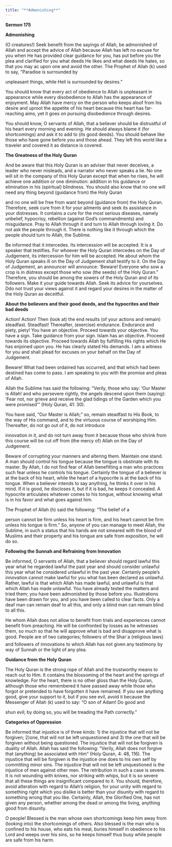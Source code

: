```yaml
---
title: "**Admonishing**" 
---
```

**Sermon 175**

**Admonishing**

\(O creatures\!\) Seek benefit from the sayings of Allah, be admonished of Allah and accept the advice of Allah because Allah has left no excuse for you when He has provided clear guidance for you, has put before you the plea and clarified for you what deeds He likes and what deeds He hates, so that you may ac upon one and avoid the other\. The Prophet of Allah \(k\) used to say, “Paradise is surrounded by

unpleasant things, while Hell is surrounded by desires\.”

You should know that every act of obedience to Allah is unpleasant in appearance while every disobedience to Allah has the appearance of enjoyment\. May Allah have mercy on the person who keeps aloof from his desire and uproot the appetite of his heart because this heart has far\-reaching aims, yet it goes on pursuing disobedience through desires\.

You should know, O servants of Allah, that a believer should be distrustful of his heart every morning and evening\. He should always blame it \(for shortcomings\) and ask it to add to \(its good deeds\)\. You should behave like those who have gone before you and those ahead\. They left this world like a traveler and covered it as distance is covered\.

**The Greatness of the Holy Quran**

And be aware that this Holy Quran is an adviser that never deceives, a leader who never misleads, and a narrator who never speaks a lie\. No one will sit in the company of this Holy Quran except that when he rises, he will achieve one addition or one diminution: addition in his guidance or elimination in his \(spiritual\) blindness\. You should also know that no one will need any thing beyond \(guidance from\) the Holy Quran

<a id="page612"></a>and no one will be free from want beyond \(guidance from\) the Holy Quran\. Therefore, seek cure from it for your ailments and seek its assistance in your distresses\. It contains a cure for the most serious diseases, namely unbelief, hypocrisy, rebellion \(against God’s commandments\) and misguidance\. Pray to Allah through it and turn to Allah through loving it\. Do not ask the people through it\. There is nothing like it through which the people should turn to Allah, the Sublime\.

Be informed that it intercedes\. Its intercession will be accepted\. It is a speaker that testifies\. For whoever the Holy Quran intercedes on the Day of Judgement, its intercession for him will be accepted\. He about whom the Holy Quran speaks ill on the Day of Judgement shall testify to it\. On the Day of Judgement, an announcer will announce: ‘Beware\! Everyone who sow a crop is in distress except those who sow \(the seeds\) of the Holy Quran\.” Therefore, you should be among the sowers of the Holy Quran and of its followers\. Make it your guide towards Allah\. Seek its advice for yourselves\. Ddo not trust your views against it and regard your desires in the matter of the Holy Quran as deceitful\.

**About the believers and their good deeds, and the hypocrites and their bad deeds**

Action\! Action\! Then \(look at\) the end results \(of your actions and remain\) steadfast\. Steadfast\! Thereafter, \(exercise\) endurance\. Endurance and piety, piety\! You have an objective\. Proceed towards your objective\. You have a sign\. Take guidance from your sign\. Islam has an objective\. Proceed towards its objective\. Proceed towards Allah by fulfilling His rights which He has enjoined upon you\. He has clearly stated His demands\. I am a witness for you and shall plead for excuses on your behalf on the Day of Judgement\.

Beware\! What had been ordained has occurred, and that which had been destined has come to pass\. I am speaking to you with the promise and pleas of Allah\.

Allah the Sublime has said the following: “Verily, those who say: ‘Our Master is Allah\! and who persevere rightly, the angels descend upon them \(saying\): ‘Fear not, nor grieve and receive the glad tidings of the Garden which you were promised’” \(Holy Quran, 41: 30\)\.

You have said, “Our Master is Allah;” so, remain steadfast to His Book, to the way of His command, and to the virtuous course of worshiping Him\. Thereafter, do not go out of it, do not introduce

<a id="page613"></a>innovation in it, and do not turn away from it because those who shrink from this course will be cut off from \(the mercy of\) Allah on the Day of Judgement\.

Beware of corrupting your manners and altering them\. Maintain one stand\. A man should control his tongue because the tongue is obstinate with its master\. By Allah, I do not find fear of Allah benefitting a man who practices such fear unless he controls his tongue\. Certainly the tongue of a believer is at the back of his heart, while the heart of a hypocrite is at the back of his tongue\. When a believer intends to say anything, he thinks it over in his mind\. If it is good, he discloses it, but if it is bad, he keeps it concealed\. A hypocrite articulates whatever comes to his tongue, without knowing what is in his favor and what goes against him\.

The Prophet of Allah \(h\) said the following: “The belief of a

person cannot be firm unless his heart is firm, and his heart cannot be firm unless his tongue is firm\.” So, anyone of you can manage to meet Allah, the Sublime, in such a status that his hands are not smeared with the blood of Muslims and their property and his tongue are safe from exposition, he will do so\.

**Following the Sunnah and Refraining from Innovation**

Be informed, O servants of Allah, that a believer should regard lawful this year what he regarded lawful the past year and should consider unlawful this year what he considered unlawful in the past year\. Certainly people’s innovation cannot make lawful for you what has been declared as unlawful\. Rather, lawful is that which Allah has made lawful, and unlawful is that which Allah has made unlawful\. You have already tested the matters and tried them; you have been admonished by those before you\. Illustrations have been drawn for you, and you have been called to clear facts\. Only a deaf man can remain deaf to all this, and only a blind man can remain blind to all this\.

He whom Allah does not allow to benefit from trials and experiences cannot benefit from preaching\. He will be confronted by losses as he witnesses them, so much so that he will approve what is bad and disapprove what is good\. People are of two categories; followers of the Shar\`a \(religious laws\) and followers of innovations to which Allah has not given any testimony by way of Sunnah or the light of any plea\.

<a id="page614"></a>**Guidance from the Holy Quran**

The Holy Quran is the strong rope of Allah and the trustworthy means to reach out to Him\. It contains the blossoming of the heart and the springs of knowledge\. For the heart, there is no other gloss than the Holy Quran, although those who remembered it have passed away while those who forgot or pretended to have forgotten it have remained\. If you see anything good, give your support to it, but if you see evil, avoid it because the Messenger of Allah \(k\) used to say: “O son of Adam\! Do good and

shun evil; by doing so, you will be treading the Path correctly\.”

**Categories of Oppression**

Be informed that injustice is of three kinds: 1\) the injustice that will not be forgiven; 2\)one, that will not be left unquestioned and 3\) the one that will be forgiven without being questioned\. The injustice that will not be forgiven is duality of Allah\. Allah has said the following: “Verily, Allah does not forgive that \(anything\) be associated with Him” \(Holy Quran, 4: 48, 116\)\. The injustice that will be forgiven is the injustice one does to his own self by committing minor sins\. The injustice that will not be left unquestioned is the injustice of men against other men\. The retribution in such a case is severe\. It is not wounding with knives, nor striking with whips, but it is so severe that all these things are insignificant compared to it\. You should, therefore, avoid alteration with regard to Allah’s religion, for your unity with regard to something right which you dislike is better than your disunity with regard to something wrong that you like\. Certainly, Allah, the Glorified One, has not given any person, whether among the dead or among the living, anything good from disunity\.

O people\! Blessed is the man whose own shortcomings keep him away from \(looking into\) the shortcomings of others\. Also blessed is the man who is confined to his house, who eats his meal, buries himself in obedience to his Lord and weeps over his sins, so he keeps himself thus busy while people are safe from his harm\.


